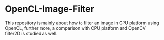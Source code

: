 # OpenCL-Image-Filter
This repository is mainly about how to filter an image in GPU platform using OpenCL, further more, a comparison with CPU platform and OpenCV filter2D is studied as well.
